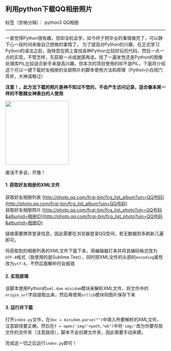 ## 利用python下载QQ相册照片

标签（空格分隔）： python3 QQ相册

---

一直觉得Python很有趣，但却没机会学，如今终于把毕业的事情做完了，可以静下心一段时间来做自己想做的事情了。
为了提高对Python的兴趣，在正式学习Python的语法之前，我特意在网上查找各种Python比较好玩的代码，然后一点一点的实现，不管怎样，先获取一点成就感再说。找了一遍发觉还是Python的图像处理库PIL比较适合新手来提高兴趣，但本次的项目使用的却不是PIL，下面将介绍这个可以一键下载好友相册的全部照片的脚本使用方法和原理（Python小白班门弄斧，大神请略过）  

**注意！，此方法下载的照片是神不知过不觉的，不会产生访问记录，适合像本屌一样的不敢跟女神表白的人使用**

<div align=left><img width="200" src="https://github.com/Songyang2017/download_qq_album/blob/master/images/v2-2c30710aa2c17134e658a9b18605ed2d_r.jpg?raw=true"/></div> 

废话不多说，开撸！

#### 1. 获取好友相册的XML文件
获取好友相册列表  [http://photo.qq.com/fcgi-bin/fcg_list_album?uin=QQ号码](http://photo.qq.com/fcgi-bin/fcg_list_album?uin=QQ号码)  
获取好友相册照片  [http://photo.qq.com/fcgi-bin/fcg_list_photo?uin=QQ号码&albumid=相册ID](http://photo.qq.com/fcgi-bin/fcg_list_photo?uin=QQ号码&albumid=相册ID)

链接需要携带登录信息，因此需要在浏览器登录QQ空间，若无数据则多刷新几遍即可。

将获取到的相册列表的XML文件下载下来，用编辑器打来并将其编码格式改为`UTF-8`格式（我使用的是Sublime Text），同时把XML文件的头部的`encoding`属性改为`utf-8`，不然后面解析时会报错

#### 2. 实现原理
该脚本使用Python的`xml.dom.minidom`模块来解析XML文件，将文件中的`origin_url`字段提取出来，然后再使用`urllib`模块将图片保存下来

#### 3. 运行并下载
打开`index.py`文件，在```doc = minidom.parse("")```中填入所要解析的XML文件，注意路径要正确，然后在```f = open('img/'+path,"wb")```中将`'img/'`改为你要存放文件的文件夹（注意路径），脚本不会创建文件夹，因此需要手动来建。  

完成这一切之后运行`index.py`即可！

